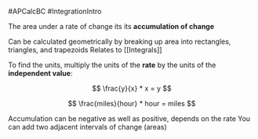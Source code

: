 
#APCalcBC #IntegrationIntro

The area under a rate of change its its **accumulation of change**

Can be calculated geometrically by breaking up area into rectangles, triangles, and trapezoids
Relates to [[Integrals]]

To find the units, multiply the units of the **rate** by the units of the **independent value**:

$$
\frac{y}{x} * x = y
$$

$$
\frac{miles}{hour} * hour = miles
$$

Accumulation can be negative as well as positive, depends on the rate
You can add two adjacent intervals of change (areas)
